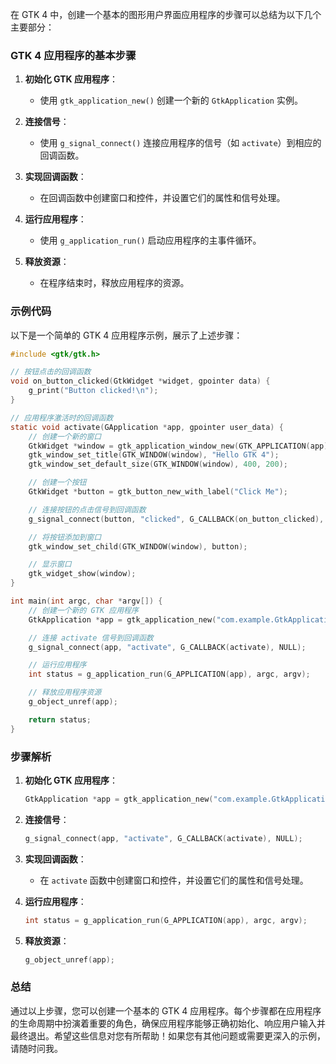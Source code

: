 在 GTK 4 中，创建一个基本的图形用户界面应用程序的步骤可以总结为以下几个主要部分：

### GTK 4 应用程序的基本步骤

1. **初始化 GTK 应用程序**：
    - 使用 `gtk_application_new()` 创建一个新的 `GtkApplication` 实例。

2. **连接信号**：
    - 使用 `g_signal_connect()` 连接应用程序的信号（如 `activate`）到相应的回调函数。

3. **实现回调函数**：
    - 在回调函数中创建窗口和控件，并设置它们的属性和信号处理。

4. **运行应用程序**：
    - 使用 `g_application_run()` 启动应用程序的主事件循环。

5. **释放资源**：
    - 在程序结束时，释放应用程序的资源。

### 示例代码

以下是一个简单的 GTK 4 应用程序示例，展示了上述步骤：

```c
#include <gtk/gtk.h>

// 按钮点击的回调函数
void on_button_clicked(GtkWidget *widget, gpointer data) {
    g_print("Button clicked!\n");
}

// 应用程序激活时的回调函数
static void activate(GApplication *app, gpointer user_data) {
    // 创建一个新的窗口
    GtkWidget *window = gtk_application_window_new(GTK_APPLICATION(app));
    gtk_window_set_title(GTK_WINDOW(window), "Hello GTK 4");
    gtk_window_set_default_size(GTK_WINDOW(window), 400, 200);

    // 创建一个按钮
    GtkWidget *button = gtk_button_new_with_label("Click Me");

    // 连接按钮的点击信号到回调函数
    g_signal_connect(button, "clicked", G_CALLBACK(on_button_clicked), NULL);

    // 将按钮添加到窗口
    gtk_window_set_child(GTK_WINDOW(window), button);

    // 显示窗口
    gtk_widget_show(window);
}

int main(int argc, char *argv[]) {
    // 创建一个新的 GTK 应用程序
    GtkApplication *app = gtk_application_new("com.example.GtkApplication", G_APPLICATION_FLAGS_NONE);

    // 连接 activate 信号到回调函数
    g_signal_connect(app, "activate", G_CALLBACK(activate), NULL);

    // 运行应用程序
    int status = g_application_run(G_APPLICATION(app), argc, argv);

    // 释放应用程序资源
    g_object_unref(app);

    return status;
}
```

### 步骤解析

1. **初始化 GTK 应用程序**：
   ```c
   GtkApplication *app = gtk_application_new("com.example.GtkApplication", G_APPLICATION_FLAGS_NONE);
   ```

2. **连接信号**：
   ```c
   g_signal_connect(app, "activate", G_CALLBACK(activate), NULL);
   ```

3. **实现回调函数**：
    - 在 `activate` 函数中创建窗口和控件，并设置它们的属性和信号处理。

4. **运行应用程序**：
   ```c
   int status = g_application_run(G_APPLICATION(app), argc, argv);
   ```

5. **释放资源**：
   ```c
   g_object_unref(app);
   ```

### 总结

通过以上步骤，您可以创建一个基本的 GTK 4 应用程序。每个步骤都在应用程序的生命周期中扮演着重要的角色，确保应用程序能够正确初始化、响应用户输入并最终退出。希望这些信息对您有所帮助！如果您有其他问题或需要更深入的示例，请随时问我。